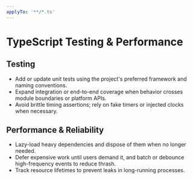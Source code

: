 ```yaml
---
applyTo: '**/*.ts'
---
```


# TypeScript Testing & Performance

## Testing
- Add or update unit tests using the project's preferred framework and naming conventions.
- Expand integration or end-to-end coverage when behavior crosses module boundaries or platform APIs.
- Avoid brittle timing assertions; rely on fake timers or injected clocks when necessary.

## Performance & Reliability
- Lazy-load heavy dependencies and dispose of them when no longer needed.
- Defer expensive work until users demand it, and batch or debounce high-frequency events to reduce thrash.
- Track resource lifetimes to prevent leaks in long-running processes.
